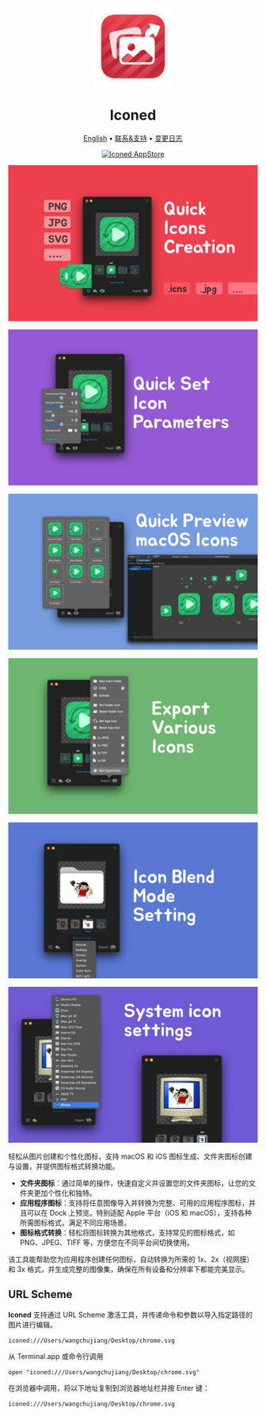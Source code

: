 <div align="center">
  <br />
  <br />
  <img src="./assets/logo.png" width="160" height="160">
  <h1>
    Iconed
  </h1>
  <!--rehype:style=border: 0;-->
  <p>
    <a href="./README.md">English</a> • 
    <a href="https://github.com/jaywcjlove/iconed/issues/new?template=bug_report_cn.yml">联系&支持</a> • 
    <a href="https://github.com/jaywcjlove/iconed/releases">变更日志</a>
  </p>
  <p>
    <a target="_blank" href="https://apps.apple.com/app/iconed/id6739444407" title="Iconed for macOS">
      <img alt="Iconed AppStore" src="https://jaywcjlove.github.io/sb/download/macos.svg" height="51">
    </a>
  </p>
</div>

![Iconed 1](./assets/screenshots-1.png)

![Iconed 2](./assets/screenshots-2.png)

![Iconed 3](./assets/screenshots-3.png)

![Iconed 4](./assets/screenshots-4.png)

![Iconed 5](./assets/screenshots-5.png)

![Iconed 6](./assets/screenshots-6.png)

轻松从图片创建和个性化图标，支持 macOS 和 iOS 图标生成、文件夹图标创建与设置，并提供图标格式转换功能。

- **文件夹图标**：通过简单的操作，快速自定义并设置您的文件夹图标，让您的文件夹更加个性化和独特。
- **应用程序图标**：支持将任意图像导入并转换为完整、可用的应用程序图标，并且可以在 Dock 上预览。特别适配 Apple 平台（iOS 和 macOS），支持各种所需图标格式，满足不同应用场景。
- **图标格式转换**：轻松将图标转换为其他格式，支持常见的图标格式，如 PNG、JPEG、TIFF 等，方便您在不同平台间切换使用。

该工具能帮助您为应用程序创建任何图标，自动转换为所需的 1x、2x（视网膜）和 3x 格式，并生成完整的图像集，确保在所有设备和分辨率下都能完美显示。

## URL Scheme

**Iconed** 支持通过 URL Scheme 激活工具，并传递命令和参数以导入指定路径的图片进行编辑。

```shell
iconed:///Users/wangchujiang/Desktop/chrome.svg
```

从 Terminal.app 或命令行调用

```shell
open "iconed:///Users/wangchujiang/Desktop/chrome.svg"
```

在浏览器中调用，将以下地址复制到浏览器地址栏并按 Enter 键：

```shell
iconed:///Users/wangchujiang/Desktop/chrome.svg
```